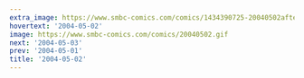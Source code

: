 ```yaml
---
extra_image: https://www.smbc-comics.com/comics/1434390725-20040502after.png
hovertext: '2004-05-02'
image: https://www.smbc-comics.com/comics/20040502.gif
next: '2004-05-03'
prev: '2004-05-01'
title: '2004-05-02'
---
```

